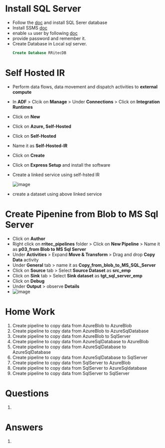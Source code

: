# Install SQL Server
  - Follow the [doc](https://github.com/rritec/powerbi/blob/master/Notebooks/PBI_01_01_Introduction_Installation.md#msft-sql-server-installation) and install SQL Serer database
  - Install SSMS [doc](https://github.com/rritec/powerbi/blob/master/Notebooks/PBI_01_01_Introduction_Installation.md#instal-sql-server-management-studio-ssms)
  - enable `sa` user by following [doc](https://www.top-password.com/knowledge/unlock-sql-server-sa-account.html)
  - provide password and remember it.
  - Create Database in Local sql server.
    ```Sql
    Create Database RRitecDB
    ```
    


# Self Hosted IR
  - Perform data flows, data movement and dispatch activities to **external compute**
  - In **ADF** > Clcik on **Manage** > Under **Connections** > Click on **Integration Runtimes**
  - Click on **New**
  - Click on **Azure, Self-Hosted**
  - Click on **Self-Hosted**
  - Name it as **Self-Hosted-IR**
  - Click on **Create**
  - Click on **Express Setup** and install the software
  - Create a linked service using self-hsted IR

    ![image](https://github.com/rritec/Cloud-Data-Engineering/assets/20516321/6f237696-b51d-4463-be3e-457903482663)

  - create a dataset using above linked service

# Create Pipenine from Blob to MS Sql Server
  - Click on **Author**
  - Right click on **rritec_pipelines** folder > Click on **New Pipeline** > Name it as **p03_from Blob to MS Sql Server**
  - Under **Activities** > Expand **Move & Transform** > Drag and drop **Copy Data** activity
  - Under **General** tab > name it as **Copy_from_blob_to_MS_SQL_Server**
  - Click on **Source** tab > Select **Source Dataset** as **src_emp**
  - Click on **Sink** tab > Select **Sink dataset** as **tgt_sql_server_emp**
  - Click on **Debug**
  - Under **Output** > observe **Details**
  - ![image](https://user-images.githubusercontent.com/20516321/209775129-191c309d-ccce-4c27-9c82-6aad1e5228fa.png)
# Home Work
1. Create pipeline to copy data from AzureBlob to AzureBlob
2. Create pipeline to copy data from AzureBlob to AzureSqlDatabase
3. Create pipeline to copy data from AzureBlob to SqlServer
4. Create pipeline to copy data from AzureSqlDatabase to AzureBlob
5. Create pipeline to copy data from AzureSqlDatabase to AzureSqlDatabase
6. Create pipeline to copy data from AzureSqlDatabase to SqlServer
7. Create pipeline to copy data from SqlServer to AzureBlob
8. Create pipeline to copy data from SqlServer to AzureSqldatabase
9. Create pipeline to copy data from SqlServer to SqlServer

# Questions
1. 
# Answers
1. 
